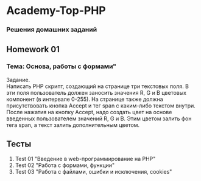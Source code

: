 # Academy-Top-PHP

### Решения домашних заданий

## Homework 01

### Тема: Основа, работы с формами"

Задание.    
Написать РНР скрипт, создающий на странице три текстовых поля. В эти поля пользователь должен заносить значения R, G и В цветовых компонент (в интервале 0-255). На странице также должна присутствовать кнопка Accept и тег span с каким-либо текстом внутри.    
После нажатия на кнопку Accept, надо создать цвет на основе введенных пользователем значений R, G и В. Этим цветом залить фон тега span, а текст залить дополнительным цветом.

## Тесты

1. Test 01 "Введение в web-программирование на PHP"
2. Test 02 "Работа с формами, функции"
3. Test 03 "Работа с файлами, ошибки и исключения, cookies"
